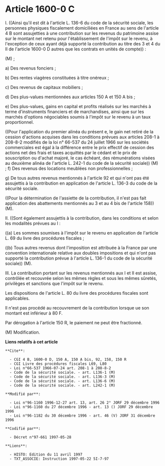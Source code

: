 # Article 1600-0 C

I. ((Ainsi qu'il est dit à l'article L. 136-6 du code de la sécurité sociale, les personnes physiques fiscalement domiciliées
en France au sens de l'article 4 B sont assujetties à une contribution sur les revenus du patrimoine assise sur le montant
net retenu pour l'établissement de l'impôt sur le revenu, à l'exception de ceux ayant déjà supporté la contribution au titre
des 3 et 4 du II de l'article 1600-0 D autres que les contrats en unités de compte)) :

(M) ;

a) Des revenus fonciers ;

b) Des rentes viagères constituées à titre onéreux ;

c) Des revenus de capitaux mobiliers ;

d) Des plus-values mentionnées aux articles 150 A et 150 A bis ;

e) Des plus-values, gains en capital et profits réalisés sur les marchés à terme d'instruments financiers et de marchandises,
ainsi que sur les marchés d'options négociables soumis à l'impôt sur le revenu à un taux proportionnel.

((Pour l'application du premier alinéa du présent e, le gain net retiré de la cession d'actions acquises dans les conditions
prévues aux articles 208-1 à 208-8-2 modifiés de la loi n° 66-537 du 24 juillet 1966 sur les sociétés commerciales est égal à
la différence entre le prix effectif de cession des actions net des frais et taxes acquittés par le cédant et le prix de
souscription ou d'achat majoré, le cas échéant, des rémunérations visées au deuxième alinéa de l'article L. 242-1 du code de
la sécurité sociale)) (M) ;    f) Des revenus des locations meublées non professionnelles ;

g) De tous autres revenus mentionnés à l'article 92 et qui n'ont pas été assujettis à la contribution en application de
l'article L. 136-3 du code de la sécurité sociale.

((Pour la détermination de l'assiette de la contribution, il n'est pas fait application des abattements mentionnés au 3 et au
4 bis de l'article 158)) (M).

II. ((Sont également assujettis à la contribution, dans les conditions et selon les modalités prévues au I :

((a) Les sommes soumises à l'impôt sur le revenu en application de l'article L. 69 du livre des procédures fiscales ;

((b) Tous autres revenus dont l'imposition est attribuée à la France par une convention internationale relative aux doubles
impositions et qui n'ont pas supporté la contribution prévue à l'article L. 136-1 du code de la sécurité sociale)) (M).

III. La contribution portant sur les revenus mentionnés aux I et II est assise, contrôlée et recouvrée selon les mêmes règles
et sous les mêmes sûretés, privilèges et sanctions que l'impôt sur le revenu.

Les dispositions de l'article L. 80 du livre des procédures fiscales sont applicables.

Il n'est pas procédé au recouvrement de la contribution lorsque ue son montant est inférieur à 80 F.

Par dérogation à l'article 150 R, le paiement ne peut être fractionné.

(M) Modification.

**Liens relatifs à cet article**

	**Cite**:

	  - CGI 4 B, 1600-0 D, 150 A, 150 A bis, 92, 158, 150 R
	  - CGI Livre des procédures fiscales L69, L80
	  - Loi n°66-537 1966-07-24 art. 208-1 à 208-8-2
	  - Code de la sécurité sociale. - art. L136-1 (M)
	  - Code de la sécurité sociale. - art. L136-3 (M)
	  - Code de la sécurité sociale. - art. L136-6 (M)
	  - Code de la sécurité sociale. - art. L242-1 (M)

	**Modifié par**:

	  - Loi n°96-1160 1996-12-27 art. 13, art. 26 2° JORF 29 décembre 1996
	  - Loi n°96-1160 du 27 décembre 1996 - art. 13 () JORF 29 décembre 1996
	  - Loi n°96-1182 du 30 décembre 1996 - art. 46 (V) JORF 31 décembre 1996

	**Codifié par**:

	  - Décret n°97-661 1997-05-28

	**Liens**:

	  - HISTO: Edition du 11 avril 1997
	  - TXT_ASSOCIE: Instruction 1997-05-22 5I-7-97
